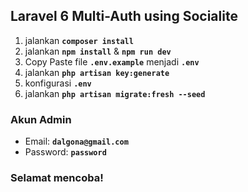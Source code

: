 ## Laravel 6 Multi-Auth using Socialite

1. jalankan **`composer install`**
2. jalankan **`npm install`** & **`npm run dev`**
3. Copy Paste file **`.env.example`** menjadi **`.env`**
4. jalankan **`php artisan key:generate`**
5. konfigurasi **`.env`**
6. jalankan **`php artisan migrate:fresh --seed`**

### Akun Admin
- Email: **`dalgona@gmail.com`**
- Password: **`password`**

### Selamat mencoba!
